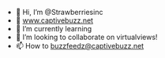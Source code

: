 - 👋 Hi, I’m @Strawberriesinc
- 👀 www.captivebuzz.net
- 🌱 I’m currently learning
- 💞️ I’m looking to collaborate on virtualviews! 
- 📫 How to buzzfeedz@captivebuzz.net

<!---
Strawberriesinc/Strawberriesinc is a ✨ README.md` (this file)
PREVIEW
--->
